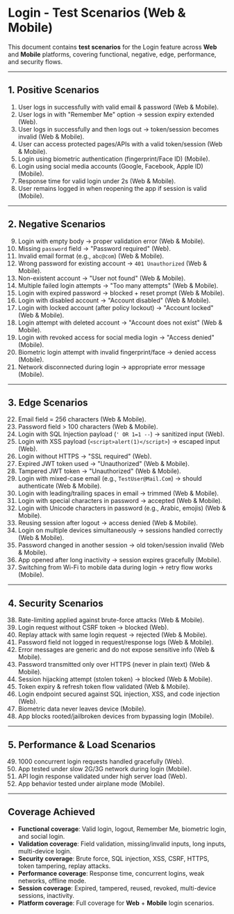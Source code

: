 # Login - Test Scenarios (Web & Mobile)

This document contains **test scenarios** for the Login feature across **Web** and **Mobile** platforms, covering functional, negative, edge, performance, and security flows.

---

## 1. Positive Scenarios

1. User logs in successfully with valid email & password (Web & Mobile).
2. User logs in with "Remember Me" option → session expiry extended (Web).
3. User logs in successfully and then logs out → token/session becomes invalid (Web & Mobile).
4. User can access protected pages/APIs with a valid token/session (Web & Mobile).
5. Login using biometric authentication (fingerprint/Face ID) (Mobile).
6. Login using social media accounts (Google, Facebook, Apple ID) (Mobile).
7. Response time for valid login under 2s (Web & Mobile).
8. User remains logged in when reopening the app if session is valid (Mobile).

---

## 2. Negative Scenarios

9. Login with empty body → proper validation error (Web & Mobile).
10. Missing `password` field → "Password required" (Web).
11. Invalid email format (e.g., `abc@com`) (Web & Mobile).
12. Wrong password for existing account → `401 Unauthorized` (Web & Mobile).
13. Non-existent account → "User not found" (Web & Mobile).
14. Multiple failed login attempts → "Too many attempts" (Web & Mobile).
15. Login with expired password → blocked + reset prompt (Web & Mobile).
16. Login with disabled account → "Account disabled" (Web & Mobile).
17. Login with locked account (after policy lockout) → "Account locked" (Web & Mobile).
18. Login attempt with deleted account → "Account does not exist" (Web & Mobile).
19. Login with revoked access for social media login → "Access denied" (Mobile).
20. Biometric login attempt with invalid fingerprint/face → denied access (Mobile).
21. Network disconnected during login → appropriate error message (Mobile).

---

## 3. Edge Scenarios

22. Email field = 256 characters (Web & Mobile).
23. Password field > 100 characters (Web & Mobile).
24. Login with SQL Injection payload (`' OR 1=1 --`) → sanitized input (Web).
25. Login with XSS payload (`<script>alert(1)</script>`) → escaped input (Web).
26. Login without HTTPS → "SSL required" (Web).
27. Expired JWT token used → "Unauthorized" (Web & Mobile).
28. Tampered JWT token → "Unauthorized" (Web & Mobile).
29. Login with mixed-case email (e.g., `TestUser@Mail.Com`) → should authenticate (Web & Mobile).
30. Login with leading/trailing spaces in email → trimmed (Web & Mobile).
31. Login with special characters in password → accepted (Web & Mobile).
32. Login with Unicode characters in password (e.g., Arabic, emojis) (Web & Mobile).
33. Reusing session after logout → access denied (Web & Mobile).
34. Login on multiple devices simultaneously → sessions handled correctly (Web & Mobile).
35. Password changed in another session → old token/session invalid (Web & Mobile).
36. App opened after long inactivity → session expires gracefully (Mobile).
37. Switching from Wi-Fi to mobile data during login → retry flow works (Mobile).

---

## 4. Security Scenarios

38. Rate-limiting applied against brute-force attacks (Web & Mobile).
39. Login request without CSRF token → blocked (Web).
40. Replay attack with same login request → rejected (Web & Mobile).
41. Password field not logged in request/response logs (Web & Mobile).
42. Error messages are generic and do not expose sensitive info (Web & Mobile).
43. Password transmitted only over HTTPS (never in plain text) (Web & Mobile).
44. Session hijacking attempt (stolen token) → blocked (Web & Mobile).
45. Token expiry & refresh token flow validated (Web & Mobile).
46. Login endpoint secured against SQL injection, XSS, and code injection (Web).
47. Biometric data never leaves device (Mobile).
48. App blocks rooted/jailbroken devices from bypassing login (Mobile).

---

## 5. Performance & Load Scenarios

49. 1000 concurrent login requests handled gracefully (Web).
50. App tested under slow 2G/3G network during login (Mobile).
51. API login response validated under high server load (Web).
52. App behavior tested under airplane mode (Mobile).

---

## Coverage Achieved

* **Functional coverage**: Valid login, logout, Remember Me, biometric login, and social login.
* **Validation coverage**: Field validation, missing/invalid inputs, long inputs, multi-device login.
* **Security coverage**: Brute force, SQL injection, XSS, CSRF, HTTPS, token tampering, replay attacks.
* **Performance coverage**: Response time, concurrent logins, weak networks, offline mode.
* **Session coverage**: Expired, tampered, reused, revoked, multi-device sessions, inactivity.
* **Platform coverage**: Full coverage for **Web** + **Mobile** login scenarios.

